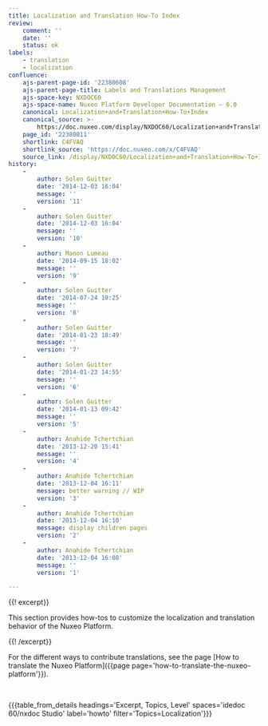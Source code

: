 ```yaml
---
title: Localization and Translation How-To Index
review:
    comment: ''
    date: ''
    status: ok
labels:
    - translation
    - localization
confluence:
    ajs-parent-page-id: '22380608'
    ajs-parent-page-title: Labels and Translations Management
    ajs-space-key: NXDOC60
    ajs-space-name: Nuxeo Platform Developer Documentation — 6.0
    canonical: Localization+and+Translation+How-To+Index
    canonical_source: >-
        https://doc.nuxeo.com/display/NXDOC60/Localization+and+Translation+How-To+Index
    page_id: '22380811'
    shortlink: C4FVAQ
    shortlink_source: 'https://doc.nuxeo.com/x/C4FVAQ'
    source_link: /display/NXDOC60/Localization+and+Translation+How-To+Index
history:
    -
        author: Solen Guitter
        date: '2014-12-03 16:04'
        message: ''
        version: '11'
    -
        author: Solen Guitter
        date: '2014-12-03 16:04'
        message: ''
        version: '10'
    -
        author: Manon Lumeau
        date: '2014-09-15 18:02'
        message: ''
        version: '9'
    -
        author: Solen Guitter
        date: '2014-07-24 10:25'
        message: ''
        version: '8'
    -
        author: Solen Guitter
        date: '2014-01-23 18:49'
        message: ''
        version: '7'
    -
        author: Solen Guitter
        date: '2014-01-23 14:55'
        message: ''
        version: '6'
    -
        author: Solen Guitter
        date: '2014-01-13 09:42'
        message: ''
        version: '5'
    -
        author: Anahide Tchertchian
        date: '2013-12-20 15:41'
        message: ''
        version: '4'
    -
        author: Anahide Tchertchian
        date: '2013-12-04 16:11'
        message: better warning // WIP
        version: '3'
    -
        author: Anahide Tchertchian
        date: '2013-12-04 16:10'
        message: display children pages
        version: '2'
    -
        author: Anahide Tchertchian
        date: '2013-12-04 16:08'
        message: ''
        version: '1'

---
```

{{! excerpt}}

This section provides how-tos to customize the localization and translation behavior of the Nuxeo Platform.

{{! /excerpt}}

For the different ways to contribute translations, see the page [How to translate the Nuxeo Platform]({{page page='how-to-translate-the-nuxeo-platform'}}).&nbsp;

&nbsp;

{{{table_from_details headings='Excerpt, Topics, Level' spaces='idedoc 60/nxdoc Studio' label='howto' filter='Topics=Localization'}}}
